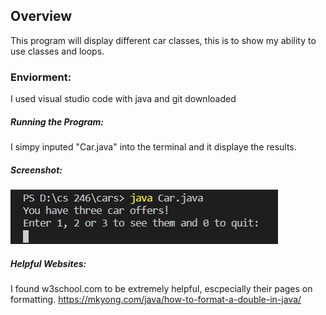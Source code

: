 ## Overview
This program will display different car classes, this is to show my ability to use classes and loops.

### Enviorment:
I used visual studio code with java and git downloaded

##### Running the Program:
I simpy inputed "Car.java" into the terminal and it displaye the results.

##### Screenshot:
![screenshot](cars.PNG)

##### Helpful Websites: 
I found w3school.com to be extremely helpful, escpecially their pages on formatting.
https://mkyong.com/java/how-to-format-a-double-in-java/